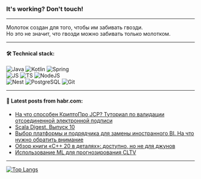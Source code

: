 ### It's working? Don't touch!

---
Молоток создан для того, чтобы им забивать гвозди. <br>
Но это не значит, что гвозди можно забивать только молотком.

---

#### 🛠️ Technical stack:

![Java](https://img.shields.io/badge/Java-informational?logo=Oracle&style=flat&logoColor=white&color=FF4500)
![Kotlin](https://img.shields.io/badge/Kotlin-informational?logo=Kotlin&style=flat&logoColor=white&color=774D97)
![Spring](https://img.shields.io/badge/SpringBoot-informational?logo=SpringBoot&style=flat&logoColor=white&color=6DB33F) <br>
![JS](https://img.shields.io/badge/JS-informational?logo=javaScript&style=flat&logoColor=black&color=F7Df1E)
![TS](https://img.shields.io/badge/TypeScript-informational?logo=typeScript&style=flat&logoColor=black&color=0667A8)
![NodeJS](https://img.shields.io/badge/NodeJS-informational?logo=node.js&style=flat&logoColor=white&color=70A760) <br>
![Nest](https://img.shields.io/badge/NestJS-informational?logo=NestJS&style=flat&logoColor=white&color=E0234E)
![PostgreSQL](https://img.shields.io/badge/PostgreSQL-informational?logo=PostgreSQL&style=flat&logoColor=white&color=DAA520)
![Git](https://img.shields.io/badge/Git-informational?logo=git&style=flat&logoColor=white&color=778899)

___

#### 💬 Latest posts from habr.com:

<!-- BLOG-POST-LIST:START -->
- [На что способен КриптоПро JCP? Туториал по валидации отсоединенной электронной подписи](https://habr.com/ru/companies/simbirsoft/articles/771232/?utm_source=habrahabr&utm_medium=rss&utm_campaign=771232)
- [Scala Digest. Выпуск 10](https://habr.com/ru/companies/tinkoff/articles/770964/?utm_source=habrahabr&utm_medium=rss&utm_campaign=770964)
- [Выбор платформы и подрядчика для замены иностранного BI. На что нужно обратить внимание](https://habr.com/ru/articles/771258/?utm_source=habrahabr&utm_medium=rss&utm_campaign=771258)
- [Обзор книги «С++ 20 в деталях»: доступно, но не для джунов](https://habr.com/ru/companies/yadro/articles/770788/?utm_source=habrahabr&utm_medium=rss&utm_campaign=770788)
- [Использование ML для прогнозирования CLTV](https://habr.com/ru/companies/beeline_tech/articles/771246/?utm_source=habrahabr&utm_medium=rss&utm_campaign=771246)
<!-- BLOG-POST-LIST:END -->

---
[![Top Langs](https://github-readme-stats-git-master-advtsetting-gmailcom.vercel.app/api/top-langs/?username=zloylis&langs_count=10&hide_title=false&title_color=e6edf3&size_weight=0.5&count_weight=0.5&layout=compact&hide_border=true&theme=dracula)](https://github.com/zloylis)

<!-- ![GitHub stats](https://github-readme-stats-git-master-advtsetting-gmailcom.vercel.app/api?username=zloylis&show_icons=true&hide_border=true&theme=dracula&hide_title=true&include_all_commits=true&count_private=true&hide=contribs&hide_rank=true) -->
